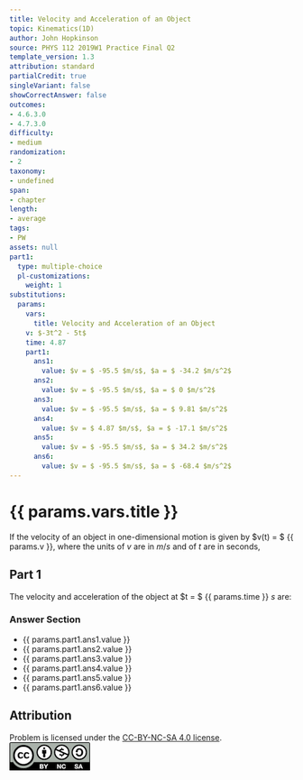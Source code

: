 ```yaml
---
title: Velocity and Acceleration of an Object
topic: Kinematics(1D)
author: John Hopkinson
source: PHYS 112 2019W1 Practice Final Q2
template_version: 1.3
attribution: standard
partialCredit: true
singleVariant: false
showCorrectAnswer: false
outcomes:
- 4.6.3.0
- 4.7.3.0
difficulty:
- medium
randomization:
- 2
taxonomy:
- undefined
span:
- chapter
length:
- average
tags:
- PW
assets: null
part1:
  type: multiple-choice
  pl-customizations:
    weight: 1
substitutions:
  params:
    vars:
      title: Velocity and Acceleration of an Object
    v: $-3t^2 - 5t$
    time: 4.87
    part1:
      ans1:
        value: $v = $ -95.5 $m/s$, $a = $ -34.2 $m/s^2$
      ans2:
        value: $v = $ -95.5 $m/s$, $a = $ 0 $m/s^2$
      ans3:
        value: $v = $ -95.5 $m/s$, $a = $ 9.81 $m/s^2$
      ans4:
        value: $v = $ 4.87 $m/s$, $a = $ -17.1 $m/s^2$
      ans5:
        value: $v = $ -95.5 $m/s$, $a = $ 34.2 $m/s^2$
      ans6:
        value: $v = $ -95.5 $m/s$, $a = $ -68.4 $m/s^2$
---
```

# {{ params.vars.title }}
If the velocity of an object in one-dimensional motion is given by $v(t) = $ {{ params.v }}, where the units of $v$ are in $m/s$ and of $t$ are in seconds,

## Part 1

The velocity and acceleration of the object at $t = $ {{ params.time }} $s$ are:

### Answer Section

- {{ params.part1.ans1.value }}
- {{ params.part1.ans2.value }}
- {{ params.part1.ans3.value }}
- {{ params.part1.ans4.value }}
- {{ params.part1.ans5.value }}
- {{ params.part1.ans6.value }}

## Attribution

Problem is licensed under the [CC-BY-NC-SA 4.0 license](https://creativecommons.org/licenses/by-nc-sa/4.0/).<br> ![The Creative Commons 4.0 license requiring attribution-BY, non-commercial-NC, and share-alike-SA license.](https://raw.githubusercontent.com/firasm/bits/master/by-nc-sa.png)